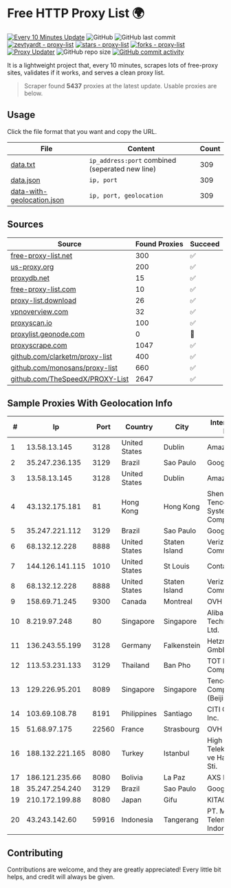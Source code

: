 
# Free HTTP Proxy List 🌍

[![Every 10 Minutes Update](https://github.com/mertguvencli/http-proxy-list/actions/workflows/main.yml/badge.svg?branch=main)](https://github.com/mertguvencli/http-proxy-list/actions/workflows/main.yml)
![GitHub](https://img.shields.io/github/license/mertguvencli/http-proxy-list)
![GitHub last commit](https://img.shields.io/github/last-commit/mertguvencli/http-proxy-list)
[![zevtyardt - proxy-list](https://img.shields.io/static/v1?label=zevtyardt&message=proxy-list&color=blue&logo=github)](https://github.com/zevtyardt/proxy-list "Go to GitHub repo")
[![stars - proxy-list](https://img.shields.io/github/stars/zevtyardt/proxy-list?style=social)](https://github.com/zevtyardt/proxy-list)
[![forks - proxy-list](https://img.shields.io/github/forks/zevtyardt/proxy-list?style=social)](https://github.com/zevtyardt/proxy-list)
[![Proxy Updater](https://github.com/zevtyardt/proxy-list/workflows/Proxy%20Updater/badge.svg)](https://github.com/zevtyardt/proxy-list/actions?query=workflow:"Proxy+Updater")
![GitHub repo size](https://img.shields.io/github/repo-size/zevtyardt/proxy-list)
[![GitHub commit activity](https://img.shields.io/github/commit-activity/m/zevtyardt/proxy-list?logo=commits)](https://github.com/zevtyardt/proxy-list/commits/main)

It is a lightweight project that, every 10 minutes, scrapes lots of free-proxy sites, validates if it works, and serves a clean proxy list.

> Scraper found **5437** proxies at the latest update. Usable proxies are below.

## Usage

Click the file format that you want and copy the URL.

|File|Content|Count|
|----|-------|-----|
|[data.txt](https://raw.githubusercontent.com/mertguvencli/http-proxy-list/main/proxy-list/data.txt)|`ip_address:port` combined (seperated new line)|309|
|[data.json](https://raw.githubusercontent.com/mertguvencli/http-proxy-list/main/proxy-list/data.json)|`ip, port`|309|
|[data-with-geolocation.json](https://raw.githubusercontent.com/mertguvencli/http-proxy-list/main/proxy-list/data-with-geolocation.json)|`ip, port, geolocation`|309|

## Sources

|Source|Found Proxies|Succeed|
|------|-------------|-------|
|[free-proxy-list.net](https://free-proxy-list.net)|300|✅|
|[us-proxy.org](https://www.us-proxy.org)|200|✅|
|[proxydb.net](http://proxydb.net)|15|✅|
|[free-proxy-list.com](https://free-proxy-list.com/?page=&port=&type%5B%5D=http&type%5B%5D=https&up_time=0&search=Search)|10|✅|
|[proxy-list.download](https://www.proxy-list.download/HTTP)|26|✅|
|[vpnoverview.com](https://vpnoverview.com/privacy/anonymous-browsing/free-proxy-servers)|32|✅|
|[proxyscan.io](https://www.proxyscan.io)|100|✅|
|[proxylist.geonode.com](https://proxylist.geonode.com/api/proxy-list?limit=300&page=1&sort_by=lastChecked&sort_type=desc&protocols=http,https)|0|🚫|
|[proxyscrape.com](https://api.proxyscrape.com/v2/?request=displayproxies&protocol=http&timeout=10000&country=all&ssl=all&anonymity=all)|1047|✅|
|[github.com/clarketm/proxy-list](https://raw.githubusercontent.com/clarketm/proxy-list/master/proxy-list-raw.txt)|400|✅|
|[github.com/monosans/proxy-list](https://raw.githubusercontent.com/monosans/proxy-list/main/proxies/http.txt)|660|✅|
|[github.com/TheSpeedX/PROXY-List](https://raw.githubusercontent.com/TheSpeedX/PROXY-List/master/http.txt)|2647|✅|


## Sample Proxies With Geolocation Info

|#|Ip|Port|Country|City|Internet Service Provider|
|-|--|----|-------|----|-------------------------|
|1|13.58.13.145|3128|United States|Dublin|Amazon.com, Inc.|
|2|35.247.236.135|3129|Brazil|Sao Paulo|Google LLC|
|3|13.58.13.145|3128|United States|Dublin|Amazon.com, Inc.|
|4|43.132.175.181|81|Hong Kong|Hong Kong|Shenzhen Tencent Computer Systems Company Limited|
|5|35.247.221.112|3129|Brazil|Sao Paulo|Google LLC|
|6|68.132.12.228|8888|United States|Staten Island|Verizon Communications|
|7|144.126.141.115|1010|United States|St Louis|Contabo Inc.|
|8|68.132.12.228|8888|United States|Staten Island|Verizon Communications|
|9|158.69.71.245|9300|Canada|Montreal|OVH SAS|
|10|8.219.97.248|80|Singapore|Singapore|Alibaba (US) Technology Co., Ltd.|
|11|136.243.55.199|3128|Germany|Falkenstein|Hetzner Online GmbH|
|12|113.53.231.133|3129|Thailand|Ban Pho|TOT Public Company Limited|
|13|129.226.95.201|8089|Singapore|Singapore|Tencent Cloud Computing (Beijing) Co|
|14|103.69.108.78|8191|Philippines|Santiago|CITI Cableworld Inc.|
|15|51.68.97.175|22560|France|Strasbourg|OVH SAS|
|16|188.132.221.165|8080|Turkey|Istanbul|High Speed Telekomunikasyon ve Hab. Hiz. Ltd. Sti.|
|17|186.121.235.66|8080|Bolivia|La Paz|AXS Bolivia S. A.|
|18|35.247.254.240|3129|Brazil|Sao Paulo|Google LLC|
|19|210.172.199.88|8080|Japan|Gifu|KITAGATA|
|20|43.243.142.60|59916|Indonesia|Tangerang|PT. Mora Telematika Indonesia|



## Contributing

Contributions are welcome, and they are greatly appreciated! Every
little bit helps, and credit will always be given.

